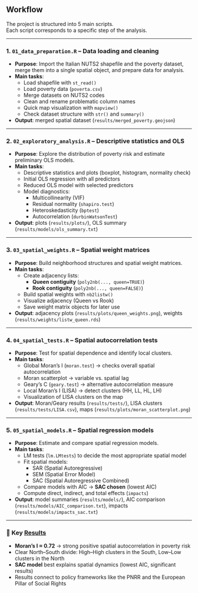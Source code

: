 ## Workflow

The project is structured into 5 main scripts.  
Each script corresponds to a specific step of the analysis.

---

### 1. `01_data_preparation.R` – Data loading and cleaning
- **Purpose**: Import the Italian NUTS2 shapefile and the poverty dataset, merge them into a single spatial object, and prepare data for analysis.  
- **Main tasks**:
  - Load shapefile with `st_read()`
  - Load poverty data (`poverta.csv`)
  - Merge datasets on NUTS2 codes
  - Clean and rename problematic column names
  - Quick map visualization with `mapview()`
  - Check dataset structure with `str()` and `summary()`
- **Output**: merged spatial dataset (`results/merged_poverty.geojson`)

---

### 2. `02_exploratory_analysis.R` – Descriptive statistics and OLS
- **Purpose**: Explore the distribution of poverty risk and estimate preliminary OLS models.  
- **Main tasks**:
  - Descriptive statistics and plots (boxplot, histogram, normality check)
  - Initial OLS regression with all predictors
  - Reduced OLS model with selected predictors
  - Model diagnostics:
    - Multicollinearity (VIF)
    - Residual normality (`shapiro.test`)
    - Heteroskedasticity (`bptest`)
    - Autocorrelation (`durbinWatsonTest`)
- **Output**: plots (`results/plots/`), OLS summary (`results/models/ols_summary.txt`)

---

### 3. `03_spatial_weights.R` – Spatial weight matrices
- **Purpose**: Build neighborhood structures and spatial weight matrices.  
- **Main tasks**:
  - Create adjacency lists:
    - **Queen contiguity** (`poly2nb(..., queen=TRUE)`)
    - **Rook contiguity** (`poly2nb(..., queen=FALSE)`)
  - Build spatial weights with `nb2listw()`
  - Visualize adjacency (Queen vs Rook)
  - Save weight matrix objects for later use
- **Output**: adjacency plots (`results/plots/queen_weights.png`), weights (`results/weights/listw_queen.rds`)

---

### 4. `04_spatial_tests.R` – Spatial autocorrelation tests
- **Purpose**: Test for spatial dependence and identify local clusters.  
- **Main tasks**:
  - Global Moran’s I (`moran.test`) → checks overall spatial autocorrelation  
  - Moran scatterplot → variable vs. spatial lag  
  - Geary’s C (`geary.test`) → alternative autocorrelation measure  
  - Local Moran’s I (LISA) → detect clusters (HH, LL, HL, LH)
  - Visualization of LISA clusters on the map
- **Output**: Moran/Geary results (`results/tests/`), LISA clusters (`results/tests/LISA.csv`), maps (`results/plots/moran_scatterplot.png`)

---

### 5. `05_spatial_models.R` – Spatial regression models
- **Purpose**: Estimate and compare spatial regression models.  
- **Main tasks**:
  - LM tests (`lm.LMtests`) to decide the most appropriate spatial model
  - Fit spatial models:
    - SAR (Spatial Autoregressive)
    - SEM (Spatial Error Model)
    - SAC (Spatial Autoregressive Combined)
  - Compare models with AIC → **SAC chosen** (lowest AIC)
  - Compute direct, indirect, and total effects (`impacts`)
- **Output**: model summaries (`results/models/`), AIC comparison (`results/models/AIC_comparison.txt`), impacts (`results/models/impacts_sac.txt`)

---

### 🔑 Key [Results](results/readme.md)
- **Moran’s I ≈ 0.72** → strong positive spatial autocorrelation in poverty risk  
- Clear North–South divide: High–High clusters in the South, Low–Low clusters in the North  
- **SAC model** best explains spatial dynamics (lowest AIC, significant results)  
- Results connect to policy frameworks like the PNRR and the European Pillar of Social Rights
